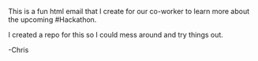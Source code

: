 This is a fun html email that I create for our co-worker to learn more about the upcoming #Hackathon. 

I created a repo for this so I could mess around and try things out.

-Chris